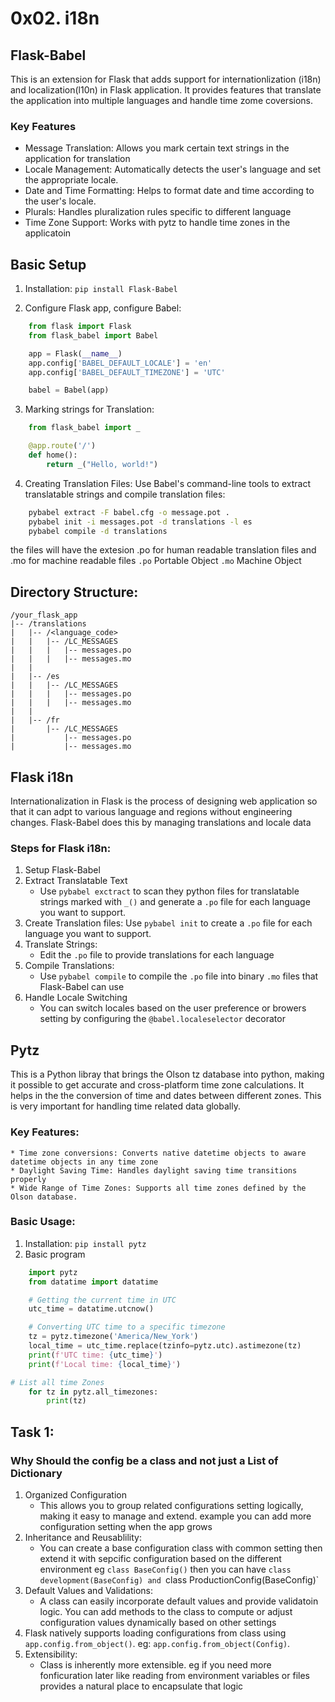 # 0x02. i18n

## Flask-Babel
This is an extension for Flask that adds support for internationlization (i18n) and localization(l10n) in Flask application.
It provides features that translate the application into multiple languages and handle time zome coversions.
### Key Features
* Message Translation: Allows you mark certain text strings in the application for translation
* Locale Management: Automatically detects the user's language and set the appropriate locale.
* Date and Time Formatting: Helps to format date and time according to the user's locale.
* Plurals: Handles pluralization rules specific to different language
* Time Zone Support: Works with pytz to handle time zones in the applicatoin

## Basic Setup
1. Installation:
	`pip install Flask-Babel`

2. Configure Flask app, configure Babel:
```Python
	from flask import Flask
	from flask_babel import Babel

	app = Flask(__name__)
	app.config['BABEL_DEFAULT_LOCALE'] = 'en'
	app.config['BABEL_DEFAULT_TIMEZONE'] = 'UTC'

	babel = Babel(app)
```
3. Marking strings for Translation:
```Python
	from flask_babel import _

	@app.route('/')
	def home():
		return _("Hello, world!")
```

4. Creating Translation Files:
Use Babel's command-line tools to extract translatable strings and compile translation files:
```Bash
	pybabel extract -F babel.cfg -o message.pot .
	pybabel init -i messages.pot -d translations -l es
	pybabel compile -d translations
```
the files will have the extesion .po for human readable translation files and .mo for machine readable files
`.po` Portable Object
`.mo` Machine Object
## Directory Structure:
```
/your_flask_app
|-- /translations
|   |-- /<language_code>
|   |   |-- /LC_MESSAGES
|   |   |   |-- messages.po
|   |   |   |-- messages.mo
|   |
|   |-- /es
|   |   |-- /LC_MESSAGES
|   |   |   |-- messages.po
|   |   |   |-- messages.mo
|   |
|   |-- /fr
|       |-- /LC_MESSAGES
|           |-- messages.po
|           |-- messages.mo
```
## Flask i18n
Internationalization in Flask is the process of designing web application so that it can adpt to various language and regions without engineering changes. Flask-Babel does this by managing translations and locale data
### Steps for Flask i18n:
1. Setup Flask-Babel
2. Extract Translatable Text
	* Use `pybabel exctract` to scan they python files for translatable strings marked with `_()` and generate a `.po` file for each language you want to support.
3. Create Translation files:
	Use `pybabel init` to create a `.po` file for each language you want to support.
4. Translate Strings:
	* Edit the `.po` file to provide translations for each language
5. Compile Translations:
	* Use `pybabel compile` to compile the `.po` file into binary `.mo` files that Flask-Babel can use
6. Handle Locale Switching
	* You can switch locales based on the user preference or browers setting by configuring the `@babel.localeselector` decorator

## Pytz

This is a Python libray that brings the Olson tz database into python, making it possible to get accurate and cross-platform time zone calculations. It helps in the the conversion of time and dates between different zones. This is very important for handling time related data globally.
### Key Features:
	* Time zone conversions: Converts native datetime objects to aware datetime objects in any time zone
	* Daylight Saving Time: Handles daylight saving time transitions properly
	* Wide Range of Time Zones: Supports all time zones defined by the Olson database.

### Basic Usage:
1. Installation: `pip install pytz`
2. Basic program
```Python
	import pytz
	from datatime import datatime

	# Getting the current time in UTC
	utc_time = datatime.utcnow()

	# Converting UTC time to a specific timezone
	tz = pytz.timezone('America/New_York')
	local_time = utc_time.replace(tzinfo=pytz.utc).astimezone(tz)
	print(f'UTC time: {utc_time}')
	print(f'Local time: {local_time}')

# List all time Zones
	for tz in pytz.all_timezones:
		print(tz)
```

## Task 1:
### Why Should the config be a class and not just a List of Dictionary
1. Organized Configuration
	* This allows you to group related configurations setting logically, making it easy to manage and extend. example you can add more configuration setting when the app grows
2. Inheritance and Reusablility:
	* You can create a base configuration class with common setting then extend it with sepcific configuration based on the different environment eg `class BaseConfig()` then you can have `class development(BaseConfig) and `class ProductionConfig(BaseConfig)`
3. Default Values and Validations:
	* A class can easily incorporate default values and provide validatoin logic. You can add methods to the class to compute or adjust configuration values dynamically based on other settings
4. Flask natively supports loading configurations from class using `app.config.from_object()`. eg: `app.config.from_object(Config)`.
5. Extensibility:
	* Class is inherently more extensible. eg if you need more fonficuration later like reading from environment variables or files provides a natural place to encapsulate that logic
